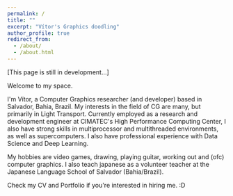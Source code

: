 ```yaml
---
permalink: /
title: ""
excerpt: "Vítor's Graphics doodling"
author_profile: true
redirect_from: 
  - /about/
  - /about.html
---
```


[This page is still in development...]

Welcome to my space.

I'm Vítor, a Computer Graphics researcher (and developer) based in Salvador, Bahia, Brazil.
My interests in the field of CG are many, but primarily in Light Transport. Currently employed as a research and development engineer at CIMATEC's High Performance Computing Center, I also have strong skills in multiprocessor and multithreaded environments, as well as supercomputers. I also have professional experience with Data Science and Deep Learning. 

My hobbies are video games, drawing, playing guitar, working out and (ofc) computer graphics. I also teach japanese as a volunteer teacher at the Japanese Language School of Salvador (Bahia/Brazil).

Check my CV and Portfolio if you're interested in hiring me. :D

